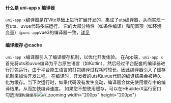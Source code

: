#### 什么是 uni-app x 编译器

`uni-app x`编译器是在Vite基础上进行扩展开发的，集成了uts编译器，从而实现一套uts、uvue代码多端运行。
它的大部分特性（如条件编译）和配置项（如环境变量）与`uni-app`vue3的编译器一致，[详见](https://uniapp.dcloud.net.cn/tutorial/compiler.html)

#### 编译缓存 @cache

`uni-app x`编译器引入了编译缓存机制，以优化开发体验。
在App端，`uni-app x`首先将uts和uvue编译为平台原生语言（如Kotlin），然后经过平台配套的编译器进行打包运行。由于平台原生语言的打包编译过程耗时较长，因此编译器引入了缓存机制来加快开发过程。
在编译时，开发者的uts和uvue代码的编译结果会被持久化为缓存。当下次运行时，如果代码没有发生变动，编译器会优先使用缓存中的编译结果，从而加快编译速度。
如果您不想使用缓存，可以在HBuilderX运行窗口勾选`清理构建缓存`![](https://qiniu-web-assets.dcloud.net.cn/unidoc/zh/uni-app-x/clean-up-the-build-cache.jpg)#{.zooming width="200px" height="200px"}

